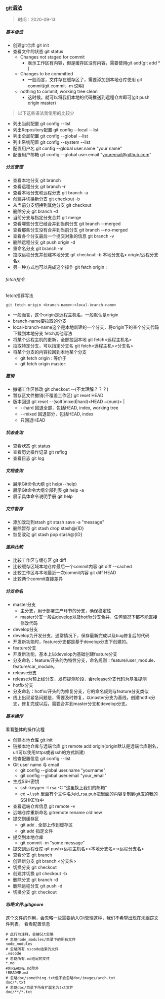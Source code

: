### [git语法](https://juejin.im/post/6869519303864123399)
> 时间：2020-09-13

##### 基本语法
* 创建git仓库 git init
* 查看文件的状态 git status
  + Changes not staged for commit
    * 表示工作区有内容，但是缓存区没有内容，需要使用git add(git add * )
  + Changes to be committed
    * 一般而言，文件存在缓存区了，需要添加到本地仓库使用 git commit(git commit -m 说明)
  + nothing to commit, working tree clean
    * 这时候，就可以将我们本地的代码推送到远程仓库即可(git push origin master)

>以下这些语法我使用的比较少

* 列出当前配置 git config --list
* 列出Repository配置 git config --local --list
* 列出全局配置 git config --global --list
* 列出系统配置 git config --system --list
* 配置用户名 git config --global user.name "your name"
* 配置用户邮箱 git config --global user.email "youremail@github.com"

##### 分支管理
* 查看本地分支 git branch
* 查看远程分支 git branch -r
* 查看本地分支和远程分支 git branch -a
* 创建并切换新分支 git checkout -b <branch-name>
* 从当前分支切换到其他分支 git checkout <branch-name>
* 删除分支 git branch -d <branch-name>
* 当前分支与指定分支合并 git merge <branch-name>
* 查看哪些分支已经合并到当前分支 git branch --merged
* 查看那些分支没有合并到当前分支 git branch --no-merged
* 查看各个分支最后一个提交对象的信息 git branch -v
* 删除远程分支 git push origin -d <branch-name>
* 重命名分支 git branch -m <oldbranch-name><newbranch-name>
* 拉取远程分支并创建本地分支 git checkout -b 本地分支名x origin/远程分支名x
* 另一种方式也可以完成这个操作 git fetch origin <branch-name>:<local-branch-name>

###### fetch指令
fetch推荐写法
```
git fetch origin <branch-name>:<local-branch-name>
```
* 一般而言，这个origin是远程主机名，一般默认是origin
* branch-name要拉取的分支
* local-branch-name这个是本地新建的一个分支，将origin下的某个分支代码下载到本地分支
fetch其他写法
* 将某个远程主机的更新，全部拉回本地 git fetch<远程主机名>
* 拉取特定分支，可以指定分支名 git fetch<远程主机><分支名>
* 将某个分支的内容拉回到本地某个分支
  + git fetch origin :<local-branch-name> 等价于
  + git fetch origin master:<local-branch-name>

##### 撤销
* 撤销工作区修改 git checkout --(不太理解？？？)
* 暂存区文件撤销(不覆盖工作区) git reset HEAD
* 版本回退 git reset --(solt|mixed|hard)<HEAD ~(num)> |
  * --hard 回退全部，包括HEAD, index, working tree
  * --mixed 回退部分，包括HEAD, index
  * 只回退HEAD

##### 状态查询
* 查看状态 git status
* 查看历史操作记录 git reflog
* 查看日志 git log

##### 文档查询
* 展示Git命令大纲 git help(--help)
* 展示Git命令大纲全部列表 git help -a
* 展示具体命令说明手册 git help

##### 文件暂存
* 添加改动到stash git stash save -a "message"
* 删除暂存 git stash drop stash@{ID}
* 恢复改动 git stash pop stash@{ID}

##### 差异比较
* 比较工作区与缓存区 git diff
* 比较缓存区域本地仓库最后一个commit内容 git diff --cached
* 比较工作区与本地最近一次commit内容 git diff HEAD
* 比较两个commit直接差异

##### 分支命名
* master分支
  * 主分支，用于部署生产环节的分支，确保稳定性
  * master分支一般由develop以及hotfix分支合并，任何情况下都不能直接修改代码
* develop分支
 * develop为开发分支，通常情况下，保存最新完成以及bug修复后的代码
 * 开发新功能时，feature分支都是基于develop分支下创建的。
* feature分支
 * 开发新功能，基本上以develop为基础创建feature分支
 * 分支命名：feature/开头的为特性分支，命名规则：feature/user_module、feature/car_module。
* release分支
 * release为预上线分支，发布提测阶段，会release分支代码为基准提测
* hotfix分支
 * 分支命名：hotfix/开头的为修复分支，它的命名规则与feature分支类似
 * 线上出现紧急问题是，需要及时修复，以master分支为基线，创建hotfix分支，修复完成以后，需要合并到master分支和develop分支。

##### 基本操作
看看整体的操作流程
* 创建本地仓库 git init
* 链接本地仓库与远端仓库 git remote add origin(origin默认是远端仓库别名，url可以使用https或者ssh的方式新建)
* 检查配置信息 git config --list
* Git user name 与 email
  * git config --global user.name "yourname"
  * git config --global user.email "your_email"
* 生成SSH密钥
  * ssh-keygen -t rsa -C "这里换上我们的邮箱"
  * cd ~/.ssh 里面有个文件名为id_rsa.pub把里面的内容复制到git库的我的SSHKEYs中
* 查看远端仓库信息 git remote -v
* 远端仓库重新命名 gitremote rename old new
* 提交到缓存区
  * git add . 全部上传到缓存区
  * git add 指定文件
* 提交到本地仓库
  * git commit -m "some message"
* 提交到远程仓库 git push<远程主机名><本地分支名>:<远程分支名>
* 查看分支 git branch
* 创建新分支 git branch <分支名>
* 切换分支 git checkout
* 创建并切换 git checkout -b
* 删除分支 git branch -d
* 删除远程分支 git push -d
* 切换分支 git checkout

##### 忽略文件.gitignore
这个文件的作用，会忽略一些需要纳入Git管理这种，我们不希望出现在未跟踪文件列表。
看看配置信息
```
# 此行为注释，会被Git忽略
# 忽略node_modules/目录下的所有文件
node_modules
# 忽略所有.vscode结束的文件
.vscode
# 忽略所有.md结尾的文件
*.md
#但README.md除外
!README.md
# 忽略doc/something.txt但不会忽略doc/images/arch.txt
doc/*.txt
# 忽略doc/目录下所有扩展名为txt文件
doc/**/*.txt
```
